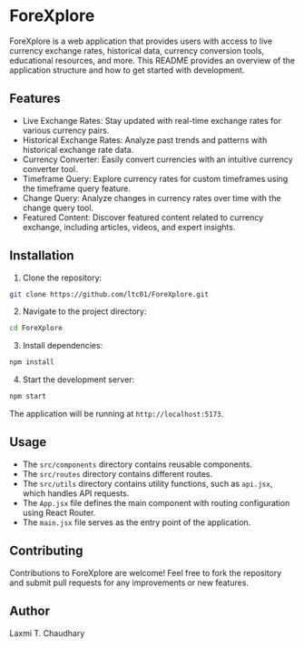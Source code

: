 # ForeXplore

ForeXplore is a web application that provides users with access to live currency exchange rates, historical data, currency conversion tools, educational resources, and more. This README provides an overview of the application structure and how to get started with development.

## Features

- Live Exchange Rates: Stay updated with real-time exchange rates for various currency pairs.
- Historical Exchange Rates: Analyze past trends and patterns with historical exchange rate data.
- Currency Converter: Easily convert currencies with an intuitive currency converter tool.
- Timeframe Query: Explore currency rates for custom timeframes using the timeframe query feature.
- Change Query: Analyze changes in currency rates over time with the change query tool.
- Featured Content: Discover featured content related to currency exchange, including articles, videos, and expert insights.


## Installation

1. Clone the repository:

```bash
git clone https://github.com/ltc01/ForeXplore.git
```

2. Navigate to the project directory:

```bash
cd ForeXplore
```

3. Install dependencies:

```bash
npm install
```

4. Start the development server:

```bash
npm start
```

The application will be running at `http://localhost:5173`.

## Usage

- The `src/components` directory contains reusable components.
- The `src/routes` directory contains different routes.
- The `src/utils` directory contains utility functions, such as `api.jsx`, which handles API requests.
- The `App.jsx` file defines the main component with routing configuration using React Router.
- The `main.jsx` file serves as the entry point of the application.

## Contributing

Contributions to ForeXplore are welcome! Feel free to fork the repository and submit pull requests for any improvements or new features.

## Author

Laxmi T. Chaudhary